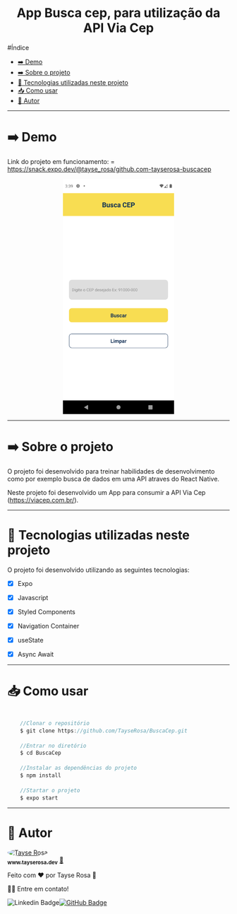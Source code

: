 <h1 align="center"> App Busca cep, para utilização da API Via Cep</h1>

#Índice
- [➡️ Demo](#️-demo)
- [➡️ Sobre o projeto](#️-sobre-o-projeto)
- [🚀 Tecnologias utilizadas neste projeto](#-tecnologias-utilizadas-neste-projeto)
- [📥 Como usar](#-como-usar)
- [🚀 Autor](#-autor)

---

# ➡️ Demo
Link do projeto em funcionamento:  = https://snack.expo.dev/@tayse_rosa/github.com-tayserosa-buscacep

<p align="center">
  <a href="https://snack.expo.dev/@tayse_rosa/github.com-tayserosa-buscacep">
<img src="./readme/buscaCep1.png" align="center" width="50%" />
</a>
</p>

---

# ➡️ Sobre o projeto
O projeto foi desenvolvido para treinar habilidades de desenvolvimento como por exemplo busca de dados em uma API atraves do React Native.

Neste projeto foi desenvolvido um App para consumir a API Via Cep (https://viacep.com.br/).

---

# 🚀 Tecnologias utilizadas neste projeto
O projeto foi desenvolvido utilizando as seguintes tecnologias:

- [x] Expo
- [x] Javascript
- [x] Styled Components
- [x] Navigation Container
- [x] useState
- [x] Async Await


---

# 📥 Como usar
```js

    //Clonar o repositório
    $ git clone https://github.com/TayseRosa/BuscaCep.git

    //Entrar no diretório
    $ cd BuscaCep

    //Instalar as dependências do projeto
    $ npm install

    //Startar o projeto
    $ expo start

``` 

---
# 🚀 Autor

<a href="https://www.tayserosa.dev">
 <img style="border-radius: 50%;" src="https://avatars.githubusercontent.com/u/31596454?v=4" width="100px;" alt="Tayse Rosa" style="border-radius:50%"/>
 <br />
 <sub><b>www.tayserosa.dev</b></sub></a> <a href="https://www.tayserosa.dev" title="Tayse Rosa" target="_blank">🚀</a>


Feito com ❤️ por Tayse Rosa 🚀

👋🏽 Entre em contato!

![Linkedin Badge](https://img.shields.io/badge/-TayseRosa-blue?style=flat-square&logo=Linkedin&logoColor=white&link=https://www.linkedin.com/in/tayse-rosa-3b683151/)[![GitHub Badge](https://img.shields.io/badge/GitHub-100000?style=for-the-badge&logo=github&logoColor=white)](https://github.com/TayseRosa/)
